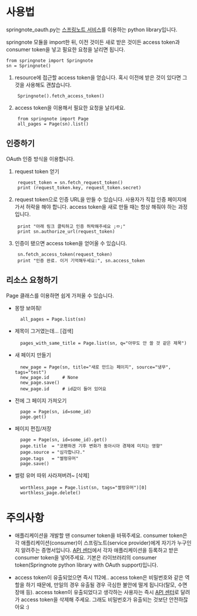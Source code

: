  사용법
========

springnote_oauth.py는 [스프링노트 서비스](http://www.springnote.com/)를 이용하는 python library입니다.

springnote 모듈을 import한 뒤,
이전 것이든 새로 받은 것이든 access token과 consumer token을 
넣고 필요한 요청을 날리면 됩니다.

    from springnote import Springnote
    sn = Springnote()

1. resource에 접근할 access token을 얻습니다.
   혹시 이전에 받은 것이 있다면 그것을 사용해도 괜찮습니다.

        Springnote().fetch_access_token()

2. access token을 이용해서 필요한 요청을 날리세요.

        from springnote import Page
        all_pages = Page(sn).list()


## 인증하기

OAuth 인증 방식을 이용합니다. 

1. request token 얻기

        request_token = sn.fetch_request_token()
        print (request_token.key, request_token.secret)

2. request token으로 인증 URL을 만들 수 있습니다. 
   사용자가 직접 인증 페이지에 가서 허락을 해야 합니다. 
   access token을 새로 만들 때는 항상 해줘야 하는 과정입니다.

        print "아래 링크 클릭하고 인증 허락해주세요 ;ㅁ;"
        print sn.authorize_url(request_token)

3. 인증이 됐으면 access token을 얻어올 수 있습니다.

        sn.fetch_access_token(request_token)
        print "인증 완료. 이거 기억해두세요:", sn.access_token


## 리소스 요청하기

Page 클래스를 이용하면 쉽게 가져올 수 있습니다.

* 몽땅 보여줘!

        all_pages = Page.list(sn)

* 제목이 그거였는데... [검색]

        pages_with_same_title = Page.list(sn, q="아무도 안 쓸 것 같은 제목")

* 새 페이지 만들기

        new_page = Page(sn, title="새로 만드는 페이지", source="냉무", tags="test")
        new_page.id     # None
        new_page.save()
        new_page.id     # id값이 들어 있어요

* 전에 그 페이지 가져오기

        page = Page(sn, id=some_id)
        page.get()

* 페이지 편집/저장

        page = Page(sn, id=some_id).get()
        page.title  = "코펜하겐 기후 변화가 동아시아 경제에 미치는 영향"
        page.source = "심각합니다."
        page.tags   = "썰렁유머"
        page.save()

* 썰렁 유머 따위 사라져버려~ [삭제]

        worthless_page = Page.list(sn, tags="썰렁유머")[0]
        worthless_page.delete()


 주의사항
==========

 - 애플리케이션을 개발할 땐 consumer token을 바꿔주세요.
    consumer token은 각 애플리케이션(consumer)이 스프링노트(service provider)에게 자기가 누구인지 알려주는 증명서입니다. 
    [API 센터](http://api.springnote.com/)에서 각자 애플리케이션을 등록하고 받은 consumer token을 넣어주세요.
    기본은 라이브러리의 consumer token(Springnote python library with OAuth support)입니다. 
     
 - access token이 유출되었으면 즉시 112에..
    access token은 비밀번호와 같은 역할을 하기 때문에, 만일의 경우 유출될 경우 극심한 불안에 떨게 됩니다(탈모, 수면장애 등).
    access token이 유출되었다고 생각하는 사용자는 즉시 [API 센터](http://api.springnote.com/)로 달려가 access token을 삭제해 주세요.
    그래도 비밀번호가 유출되는 것보단 안전하잖아요 :)


